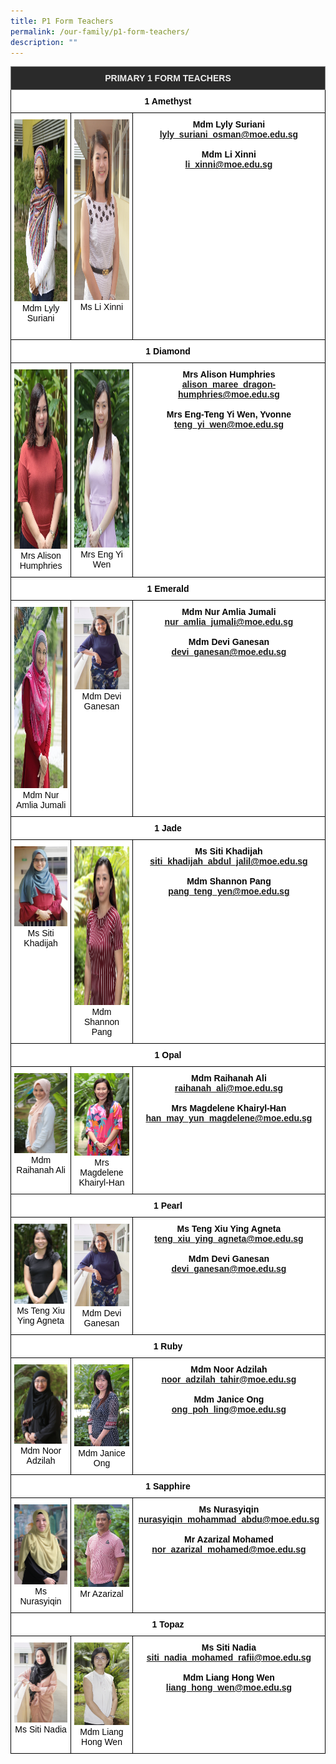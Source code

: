 ```yaml
---
title: P1 Form Teachers
permalink: /our-family/p1-form-teachers/
description: ""
---
```

<style type="text/css">
.tg  {border-collapse:collapse;border-spacing:0;}
.tg td{border-color:black;border-style:solid;border-width:1px;font-family:Arial, sans-serif;font-size:14px;
  overflow:hidden;padding:10px 5px;word-break:normal;}
.tg th{border-color:black;border-style:solid;border-width:1px;font-family:Arial, sans-serif;font-size:14px;
  font-weight:normal;overflow:hidden;padding:10px 5px;word-break:normal;}
.tg .tg-fma3{background-color:#FFF;color:#050505;text-align:center;vertical-align:middle}
.tg .tg-8zvm{background-color:#2A2A2A;border-color:inherit;color:#EEE;font-weight:bold;text-align:center;vertical-align:middle}
.tg .tg-qn16{background-color:#FFF;color:#050505;font-weight:bold;text-align:center;vertical-align:top}
.tg .tg-v9jf{background-color:#FFF;color:#050505;text-align:center;vertical-align:top}
</style>
<table class="tg">
<thead>
  <tr>
    <th class="tg-8zvm" colspan="3"><span style="color:#EEE;background-color:#2A2A2A">PRIMARY 1 FORM TEACHERS</span></th>
  </tr>
</thead>
<tbody>
  <tr>
    <td class="tg-qn16" colspan="3"> <strong>1 Amethyst</strong></td>
  </tr>
  <tr>
    <td class="tg-v9jf"><img src="/images/Mdm Lyly Suriani.jpeg" alt="Mdm Lyly Suriani.JPEG" width="194" height="291">Mdm Lyly Suriani<br><br></td>
    <td class="tg-v9jf"><img src="/images/Ms Li Xinni.jpg" alt="Ms Li Xinni.JPG" width="191" height="289">Ms Li Xinni</td>
    <td class="tg-qn16"> <strong>Mdm Lyly Suriani</strong><br><a href="mailto:lyly_suriani_osman@moe.edu.sg">lyly_suriani_osman@moe.edu.sg</a><br><br><strong>Mdm Li Xinni</strong><br><a href="mailto:li_xinni@moe.edu.sg">li_xinni@moe.edu.sg</a></td>
  </tr>
  <tr>
    <td class="tg-qn16" colspan="3"><strong>1 Diamond</strong></td>
  </tr>
  <tr>
    <td class="tg-v9jf"><img src="/images/Mrs Alison Humphries.jpeg" alt="Mrs Alison Humphries.JPEG" width="193" height="287">Mrs Alison Humphries </td>
    <td class="tg-v9jf"><img src="/images/Mrs Eng Yi Wen.jpg" alt="Mrs Eng Yi Wen.JPG" width="191" height="285">Mrs Eng Yi Wen </td>
		<td class="tg-qn16"><strong>Mrs Alison Humphries</strong><br><a href="mailto:alison_maree_dragon-humphries@moe.edu.sg">alison_maree_dragon-humphries@moe.edu.sg</a><br><br><strong>Mrs Eng-Teng Yi Wen, Yvonne</strong><br><a href="mailto:teng_yi_wen@moe.edu.sg">teng_yi_wen@moe.edu.sg</a> </td>
  </tr>
  <tr>
    <td class="tg-qn16" colspan="3"> <strong>1 Emerald</strong></td>
  </tr>
  <tr>
    <td class="tg-v9jf"><img src="/images/Mdm Nur Amlia Jumali.jpeg" alt="Mdm Nur Amlia Jumali.JPEG" width="194" height="290">Mdm Nur Amlia Jumali</td>
    <td class="tg-v9jf"><img src="/images/DEVI.jpg" alt="DEVI.jpg" width="192">Mdm Devi Ganesan</td>
    <td class="tg-qn16"><strong>Mdm Nur Amlia Jumali</strong><br><a href="mailto:nur_amlia_jumali@moe.edu.sg">nur_amlia_jumali@moe.edu.sg</a> <br><br><strong>Mdm Devi Ganesan</strong><br><a href="mailto:devi_ganesan@moe.edu.sg">devi_ganesan@moe.edu.sg</a></td>
  </tr>
  <tr>
    <td class="tg-qn16" colspan="3"><strong> 1 Jade</strong></td>
  </tr>
  <tr>
    <td class="tg-v9jf"><img src="/images/Khadijah.jpeg" alt="Khadijah.JPEG" width="194">Ms Siti Khadijah<br></td>
    <td class="tg-v9jf"><img src="/images/Mdm Shannon Pang.jpeg" alt="Mdm Shannon Pang.jpeg" width="192" height="254">Mdm Shannon Pang</td>
    <td class="tg-qn16"><strong>Ms Siti Khadijah</strong><br><a href="mailto:siti_khadijah_abdul_jalil@moe.edu.sg">siti_khadijah_abdul_jalil@moe.edu.sg</a><br><br><strong>Mdm Shannon Pang</strong><br><a href="mailto:pang_teng_yen@moe.edu.sg">pang_teng_yen@moe.edu.sg</a> </td>
  </tr>
  <tr>
    <td class="tg-qn16" colspan="3"> <strong>1 Opal</strong></td>
  </tr>
  <tr>
    <td class="tg-v9jf"><img src="/images/Mdm Raihanah Ali.jpeg" alt="Mdm Raihanah Ali.JPEG" width="194">Mdm Raihanah Ali<br></td>
    <td class="tg-v9jf"><img src="/images/Mrs Magdelene Khairyl-Han.jpeg" alt="Mrs Magdelene Khairyl-Han.JPEG" width="192">Mrs Magdelene Khairyl-Han <br></td>
		<td class="tg-qn16"><strong>Mdm Raihanah Ali</strong><br><a href="mailto:raihanah_ali@moe.edu.sg">raihanah_ali@moe.edu.sg</a><br><br><strong>Mrs Magdelene Khairyl-Han</strong><br><a href="mailto:han_may_yun_magdelene@moe.edu.sg">han_may_yun_magdelene@moe.edu.sg</a> </td>
  </tr>
  <tr>
    <td class="tg-qn16" colspan="3"> <strong>1 Pearl</strong></td>
  </tr>
  <tr>
    <td class="tg-v9jf"><img src="/images/Ms%20Agneta%20Teng%20Xiu%20Ying.jpg" alt="Ms Agneta Teng Xiu Ying.JPG" width="194">Ms Teng Xiu Ying Agneta<br></td>
    <td class="tg-v9jf"><img src="/images/DEVI.jpg" alt="DEVI.jpg" width="192">Mdm Devi Ganesan</td>
    <td class="tg-qn16"><strong>Ms Teng Xiu Ying Agneta</strong><span style="background-color:initial"> </span><a href="mailto:teng_xiu_ying_agneta@moe.edu.sg">teng_xiu_ying_agneta@moe.edu.sg</a><br><br><strong>Mdm Devi Ganesan</strong><br><a href="mailto:devi_ganesan@moe.edu.sg">devi_ganesan@moe.edu.sg</a> </td>
  </tr>
  <tr>
    <td class="tg-qn16" colspan="3"><strong>1 Ruby</strong></td>
  </tr>
  <tr>
    <td class="tg-v9jf"><img src="/images/Mdm%20Noor%20Adzilah%20Binte%20Tahir.jpg" alt="Mdm Noor Adzilah Binte Tahir.JPG" width="194">Mdm Noor Adzilah</td>
    <td class="tg-v9jf"><img src="/images/Mdm%20Janice%20Ongg.jpg" alt="Mdm Janice Ong.JPG" width="192">Mdm Janice Ong </td>
    <td class="tg-qn16"><strong>Mdm Noor Adzilah</strong><br><a href="mailto:noor_adzilah_tahir@moe.edu.sg">noor_adzilah_tahir@moe.edu.sg</a><br><br><strong>Mdm Janice Ong</strong><br><a href="mailto:ong_poh_ling@moe.edu.sg">ong_poh_ling@moe.edu.sg</a> </td>
  </tr>
  <tr>
    <td class="tg-qn16" colspan="3"><strong> 1 Sapphire</strong></td>
  </tr>
  <tr>
    <td class="tg-v9jf"><img src="/images/Mdm%20Nurasyiqin.jpg" alt="Mdm Nurasyiqin.JPG" width="194">Ms Nurasyiqin</td>
    <td class="tg-v9jf"><img src="/images/Mr%20Azarizal%20Mohamed.jpg" alt="Mr Azarizal Mohamed.JPG" width="192">Mr Azarizal</td>
    <td class="tg-qn16"><strong>Ms Nurasyiqin</strong><br><a href="mailto:nurasyiqin_mohammad_abdu@moe.edu.sg">nurasyiqin_mohammad_abdu@moe.edu.sg</a><br><br><strong>Mr Azarizal Mohamed</strong><br><a href="mailto:hidnor_azarizal_mohamed@moe.edu.sg">nor_azarizal_mohamed@moe.edu.sg</a> </td>
  </tr>
  <tr>
    <td class="tg-qn16" colspan="3"><strong> 1 Topaz</strong></td>
  </tr>
  <tr>
    <td class="tg-v9jf"><img src="/images/Siti%20Nadiah.jpg" alt="Siti Nadiah.jpg" width="194">Ms Siti Nadia</td>
    <td class="tg-v9jf"><img src="/images/Mdm%20Liang%20Hong%20Wen.jpg" alt="4JA Mdm Liang Hong Wen (2).JPG" width="192">Mdm Liang Hong Wen </td>
    <td class="tg-qn16"><strong> Ms Siti Nadia</strong><br><a href="mailto:siti_nadia_mohamed_rafii@moe.edu.sg">siti_nadia_mohamed_rafii@moe.edu.sg</a><br><br><strong>Mdm Liang Hong Wen</strong><br><a href="mailto:liang_hong_wen@moe.edu.sg">liang_hong_wen@moe.edu.sg</a></td>
  </tr>
</tbody>
</table>